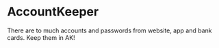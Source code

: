 # AccountKeeper
There are to much accounts and passwords from website, app and bank cards. Keep them in AK!
